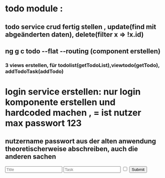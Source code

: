 # todo module :

## todo service crud fertig stellen , update(find mit abgeänderten daten), delete(filter x => !x.id)

## ng g c todo --flat --routing (component erstellen)

### 3 views erstellen, für todolist(getTodoList),viewtodo(getTodo), addTodoTask(addTodo)

# login service erstellen: nur login komponente erstellen und hardcoded machen , = ist nutzer max passwort 123

## nutzername passwort aus der alten anwendung theoretischerweise abschreiben, auch die anderen sachen

<form *ngIf="selectedTodo" (submit)="onSubmit()">
  <input [(ngModel)]="selectedTodo.title" placeholder="Title" />
  <input [(ngModel)]="selectedTodo.todotask" placeholder="Task" />
  <input [(ngModel)]="selectedTodo.check" type="checkbox" />
  <button type="submit">Submit</button>
</form>

